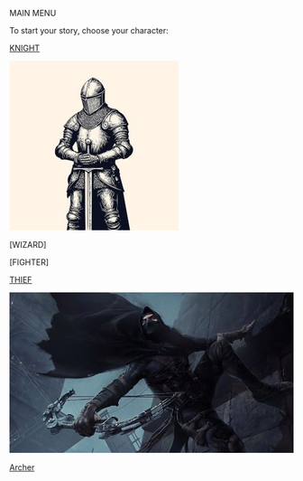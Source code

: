 MAIN MENU

To start your story, choose your character:


[KNIGHT](./Knight/KnightStart.md)

![Knight](./Knight/img/knightsm.jpg)


[WIZARD]


[FIGHTER]


[THIEF](./Thief/ThiefStart.md)

![Thief](./Thief/img/thiefsm.jpg)

[Archer](./Archer/ArcherStart.md)
